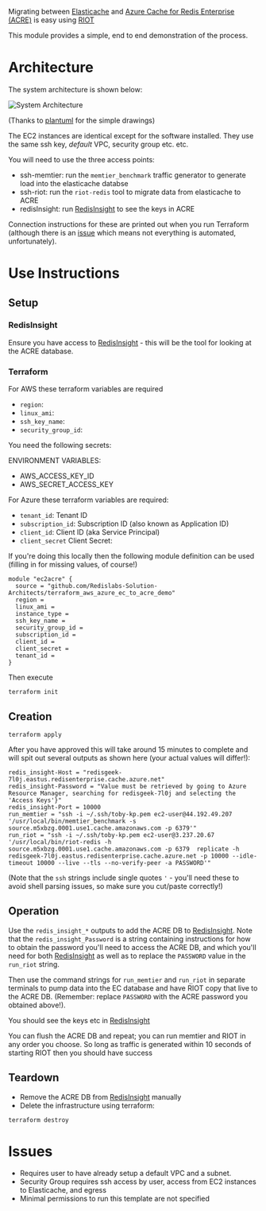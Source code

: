 Migrating between [Elasticache] and [Azure Cache for Redis Enterprise (ACRE)] is easy using [RIOT]

This module provides a simple, end to end demonstration of the process.

# Architecture
The system architecture is shown below:

![System Architecture](http://www.plantuml.com/plantuml/png/LOynQmCn38Lt_mfnUpBSc24aX0wP2g5xqSdAsVHi5rbU6lhV6nb3sqMWXxxtdavLKRIbpUNY6IQc-Q22ztiaM3cpe1QP02le2WydJ8fvtHWI9uqixmjd2WdbmsxIuhxTS1BsiK8jJOZ1BzF3ULHSi3BmXbKZ8GKsYicet_mKLq6D9KCeLNju2d-pRzVNDrCb5ZNKqLQQ1_ngml0OJkU-NIna-jVyVBcz68qa_AIDTsc1dSJTqRhK6c3VFlT7U_a0yspAFAGKki8qxdi5PnEUMxViZrzpZMlGGNNznDctjFq0)

(Thanks to [plantuml] for the simple drawings)

The EC2 instances are identical except for the software installed. They use the same ssh key, _default_ VPC, security group etc. etc.

You will need to use the three access points:
- ssh-memtier: run the `memtier_benchmark` traffic generator to generate load into the elasticache databse
- ssh-riot: run the `riot-redis` tool to migrate data from elasticache to ACRE
- redisInsight: run [RedisInsight] to see the keys in ACRE

Connection instructions for these are printed out when you run Terraform (although there is an [issue](#issues) which means not everything is automated, unfortunately).

# Use Instructions
## Setup
### RedisInsight
Ensure you have access to [RedisInsight] - this will be the tool for looking at the ACRE database.

### Terraform
For AWS these terraform variables are required

- `region`: 
- `linux_ami`: 
- `ssh_key_name`: 
- `security_group_id`: 

You need the following secrets:

ENVIRONMENT VARIABLES:
- AWS_ACCESS_KEY_ID
- AWS_SECRET_ACCESS_KEY

For Azure these terraform variables are required:

- `tenant_id`: Tenant ID
- `subscription_id`: Subscription ID (also known as Application ID)
- `client_id`: Client ID (aka Service Principal)
- `client_secret` Client Secret: 

If you're doing this locally then the following module definition can be used (filling in for missing values, of course!)
```
module "ec2acre" {
  source = "github.com/Redislabs-Solution-Architects/terraform_aws_azure_ec_to_acre_demo"
  region = 
  linux_ami = 
  instance_type = 
  ssh_key_name = 
  security_group_id =
  subscription_id = 
  client_id = 
  client_secret = 
  tenant_id = 
}
```

Then execute

```
terraform init
```

## Creation
```
terraform apply
```



After you have approved this will take around 15 minutes to complete and will spit out several outputs as shown here (your actual values will differ!):

```
redis_insight-Host = "redisgeek-7l0j.eastus.redisenterprise.cache.azure.net"
redis_insight-Password = "Value must be retrieved by going to Azure Resource Manager, searching for redisgeek-7l0j and selecting the 'Access Keys'}"
redis_insight-Port = 10000
run_memtier = "ssh -i ~/.ssh/toby-kp.pem ec2-user@44.192.49.207 '/usr/local/bin/memtier_benchmark -s source.m5xbzg.0001.use1.cache.amazonaws.com -p 6379'"
run_riot = "ssh -i ~/.ssh/toby-kp.pem ec2-user@3.237.20.67 '/usr/local/bin/riot-redis -h source.m5xbzg.0001.use1.cache.amazonaws.com -p 6379  replicate -h redisgeek-7l0j.eastus.redisenterprise.cache.azure.net -p 10000 --idle-timeout 10000 --live --tls --no-verify-peer -a PASSWORD'"
```

(Note that the `ssh` strings include single quotes `'` - you'll need these to avoid shell parsing issues, so make sure you cut/paste correctly!)

## Operation
Use the `redis_insight_*` outputs to add the ACRE DB to [RedisInsight]. Note that the `redis_insight_Password` is a string containing instructions for how to obtain the password you'll need to access the ACRE DB, and which you'll need for both [RedisInsight] as well as to replace the `PASSWORD` value in the `run_riot` string.

Then use the command strings for `run_memtier` and `run_riot` in separate terminals to pump data into the EC database and have RIOT copy that live to the ACRE DB. (Remember: replace `PASSWORD` with the ACRE password you obtained above!).

You should see the keys etc in [RedisInsight]

You can flush the ACRE DB and repeat; you can run memtier and RIOT in any order you choose. So long as traffic is generated within 10 seconds of starting RIOT then you should have success

## Teardown
- Remove the ACRE DB from [RedisInsight] manually
- Delete the infrastructure using terraform:
```
terraform destroy
```


# Issues
- Requires user to have already setup a default VPC and a subnet. 
- Security Group requires ssh access by user, access from EC2 instances to Elasticache, and egress
- Minimal permissions to run this template are not specified

[Elasticache]: https://aws.amazon.com/elasticache/
[RIOT]: https://developer.redislabs.com/riot/riot-redis.html
[Azure Cache for Redis Enterprise (ACRE)]: https://azuremarketplace.microsoft.com/en-us/marketplace/apps/garantiadata.redis_enterprise_1sp_public_preview?ocid=redisga_redislabs_cloudpartner_cta1
[ACRE]: https://azuremarketplace.microsoft.com/en-us/marketplace/apps/garantiadata.redis_enterprise_1sp_public_preview?ocid=redisga_redislabs_cloudpartner_cta1
[plantuml]: http://www.plantuml.com
[AWS provider]: https://registry.terraform.io/providers/hashicorp/aws/latest/docs
[Azure provider]: https://registry.terraform.io/providers/hashicorp/azurerm/latest/docs
[RedisInsight]: https://redislabs.com/redis-enterprise/redis-insight

